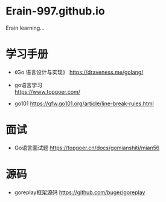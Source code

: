 # Erain-997.github.io
Erain learning...

# 学习手册

- 《Go 语言设计与实现》
  https://draveness.me/golang/

- go语言学习  
  https://www.topgoer.com/

- go101
  https://gfw.go101.org/article/line-break-rules.html

# 面试

- Go语言面试题
  https://topgoer.cn/docs/gomianshiti/mian56

# 源码

- goreplay框架源码
  https://github.com/buger/goreplay
